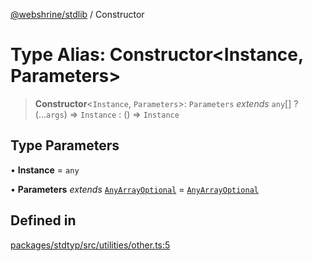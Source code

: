 [@webshrine/stdlib](../globals.md) / Constructor

# Type Alias: Constructor\<Instance, Parameters\>

> **Constructor**\<`Instance`, `Parameters`\>: `Parameters` *extends* `any`[] ? (...`args`) => `Instance` : () => `Instance`

## Type Parameters

• **Instance** = `any`

• **Parameters** *extends* [`AnyArrayOptional`](AnyArrayOptional.md) = [`AnyArrayOptional`](AnyArrayOptional.md)

## Defined in

[packages/stdtyp/src/utilities/other.ts:5](https://github.com/webshrine/webshrine/blob/8cedc3f2efca3108f17475a5ce8404715d0d24a5/packages/stdtyp/src/utilities/other.ts#L5)
